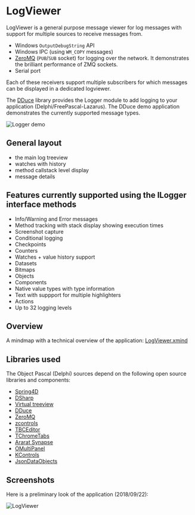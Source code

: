 # LogViewer

LogViewer is a general purpose message viewer for log messages with support for multiple sources to receive messages from.

* Windows ``OutputDebugString`` API
* Windows IPC (using ``WM_COPY`` messages)
* [ZeroMQ](https://github.com/zeromq/libzmq) (`PUB`/`SUB` socket) for logging over the network. It demonstrates the brilliant performance of ZMQ sockets.
* Serial port

Each of these receivers support multiple subscribers for which messages can be displayed in
a dedicated logviewer.

The [DDuce](http://github.com/beNative/dduce) library provides the Logger module to add logging to your application (Delphi/FreePascal-Lazarus).
The DDuce demo application demonstrates the currently supported message types.

![Logger demo](https://github.com/beNative/LogViewer/blob/master/Wiki/DDuce%20Logger24-10-2018%2022-12-44.png)

## General layout
- the main log treeview
- watches with history 
- method callstack level display
- message details

## Features currently supported using the ILogger interface methods
- Info/Warning and Error messages
- Method tracking with stack display showing execution times
- Screenshot capture
- Conditional logging
- Checkpoints
- Counters
- Watches + value history support
- Datasets
- Bitmaps
- Objects
- Components
- Native value types with type information
- Text with suppport for multiple highlighters
- Actions
- Up to 32 logging levels

## Overview
A mindmap with a technical overview of the application: [LogViewer.xmind](https://github.com/beNative/LogViewer/blob/master/Documents/LogViewer.xmind)

## Libraries used
The Object Pascal (Delphi) sources depend on the following open source libraries and components:
  * [Spring4D](http://bitbucket.org/sglienke/spring4d)
  * [DSharp](http://bitbucket.org/sglienke/dsharp)
  * [Virtual treeview](http://github.com/Virtual-TreeView/Virtual-TreeView)
  * [DDuce](http://github.com/beNative/dduce)
  * [ZeroMQ](http://github.com/beNative/Delphi-ZeroMQ)
  * [zcontrols](http://github.com/beNative/zcontrols)
  * [TBCEditor](http://github.com/beNative/TBCEditor)
  * [TChromeTabs](http://github.com/norgepaul/TChromeTabs)
  * [Ararat Synapse](http://github.com/beNative/synapse)
  * [OMultiPanel](http://github.com/beNative/omultipanel)
  * [KControls](http://github.com/beNative/kcontrols)
  * [JsonDataObjects](http://github.com/ahausladen/JsonDataObjects)

## Screenshots
Here is a preliminary look of the application (2018/09/22):

![LogViewer](https://github.com/beNative/LogViewer/blob/master/Wiki/LogViewer_22-09-2018%2013-21-07.png)

